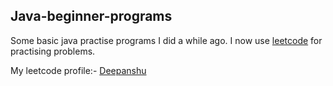 ## Java-beginner-programs
Some basic java practise programs I did a while ago. I now use [leetcode](https://leetcode.com/) for practising problems.

My leetcode profile:- [Deepanshu](https://leetcode.com/DDeepanshu99/)
